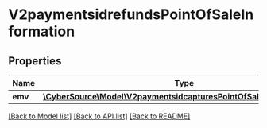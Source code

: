 # V2paymentsidrefundsPointOfSaleInformation

## Properties
Name | Type | Description | Notes
------------ | ------------- | ------------- | -------------
**emv** | [**\CyberSource\Model\V2paymentsidcapturesPointOfSaleInformationEmv**](V2paymentsidcapturesPointOfSaleInformationEmv.md) |  | [optional] 

[[Back to Model list]](../README.md#documentation-for-models) [[Back to API list]](../README.md#documentation-for-api-endpoints) [[Back to README]](../README.md)


